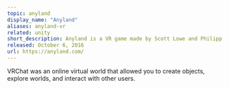 ```yaml
---
topic: anyland
display_name: "Anyland"
aliases: anyland-vr
related: unity
short_description: Anyland is a VR game made by Scott Lowe and Philipp Lenssen"
released: October 6, 2016
url: https://anyland.com/
---
```

VRChat was an online virtual world that allowed you to create objects, explore worlds, and interact with other users.
